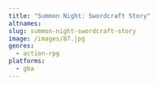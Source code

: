 ```yaml
---
title: "Summon Night: Swordcraft Story"
altnames:
slug: summon-night-swordcraft-story
image: /images/87.jpg
genres:
  - action-rpg
platforms:
  - gba
---
```


